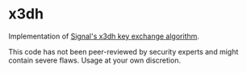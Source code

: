 # x3dh

Implementation of [Signal's x3dh key exchange algorithm](https://signal.org/docs/specifications/x3dh/).

This code has not been peer-reviewed by security experts and might contain severe flaws. Usage at your own discretion.
